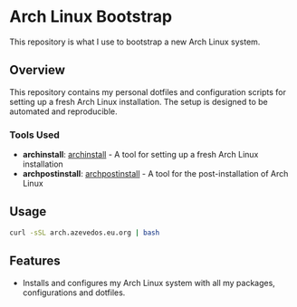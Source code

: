 # Arch Linux Bootstrap

This repository is what I use to bootstrap a new Arch Linux system.

## Overview

This repository contains my personal dotfiles and configuration scripts for setting up a fresh Arch Linux installation. The setup is designed to be automated and reproducible.

### Tools Used
- **archinstall**: [archinstall](https://wiki.archlinux.org/title/Archinstall) - A tool for setting up a fresh Arch Linux installation
- **archpostinstall**: [archpostinstall](https://github.com/ang3lo-azevedo/archpostinstall) - A tool for the post-installation of Arch Linux

## Usage

```bash
curl -sSL arch.azevedos.eu.org | bash
```

## Features

- Installs and configures my Arch Linux system with all my packages, configurations and dotfiles.
